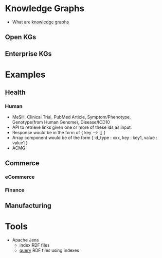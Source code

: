 # Knowledge Graphs

- What are [knowledge graphs](https://arxiv.org/pdf/2003.02320.pdf)

## Open KGs

## Enterprise KGs

# Examples

## Health

### Human
- MeSH, Clinical Trial, PubMed Article, Symptom/Phenotype, Genotype(from Human Genome), Disease/ICD10
- API to retrieve links given one or more of these ids as input.   
- Response would be in the form of  { key --> [] }
- Array component would be of the form { id_type : xxx, key : key1, value : value1 } 
- ACMG

## Commerce

### eCommerce

### Finance

## Manufacturing

# Tools

- Apache Jena 
  - index RDF files
  - [query](https://towardsdatascience.com/extract-and-query-knowledge-graphs-using-apache-jena-sparql-engine-5c66648797a4) RDF files using indexes

